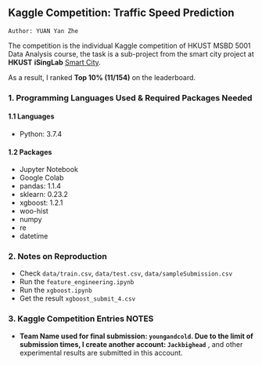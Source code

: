 ## Kaggle Competition: Traffic Speed Prediction
`Author: YUAN Yan Zhe`

The competition is the individual Kaggle competition of HKUST MSBD 5001 Data Analysis course, the task is a sub-project from the smart city project at **HKUST** **iSingLab** [Smart City](https://turing.ust.hk/).


As a result, I ranked **Top 10% (11/154)** on the leaderboard.



### 1. Programming Languages Used & Required Packages Needed
#### 1.1 Languages
- Python: 3.7.4
#### 1.2 Packages
- Jupyter Notebook
- Google Colab
- pandas: 1.1.4
- sklearn: 0.23.2
- xgboost: 1.2.1
- woo-hist
- numpy
- re
- datetime 

### 2. Notes on Reproduction
- Check `data/train.csv`, `data/test.csv`, `data/sampleSubmission.csv`
- Run the `feature_engineering.ipynb`
- Run the `xgboost.ipynb`
- Get the result `xgboost_submit_4.csv`

### 3. Kaggle Competition Entries NOTES
- **Team Name used for final submission: `youngandcold`. Due to the limit of submission times, I create another account: `Jackbighead`** , and other experimental results are submitted in this account.
